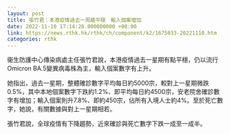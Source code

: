 ```yaml
---
layout: post
title: 張竹君：本港疫情過去一周趨平穩　輸入個案增加
date: 2022-11-10 17:14:28.000000000 +08:00
link: https://news.rthk.hk/rthk/ch/component/k2/1675033-20221110.htm
categories: rthk
---
```


衞生防護中心傳染病處主任張竹君說，本港疫情過去一星期有點平穩，仍以流行Omicron BA.5變異病毒株為主，輸入個案數字有上升。

她指出，過去一星期，整體確診數字平均每日約5000宗，較對上一星期微跌0.5%，其中本地個案數字下跌約1.2%、即平均每日約4500宗，安老院舍確診數字有增加；輸入個案則升7.8%、即約450宗，佔所有入境人士約4%。至於死亡數字，她說，有關數據與對上一星期相若。

張竹君說，全球疫情有下降趨勢，近來確診與死亡數字下跌一成至一成半。
